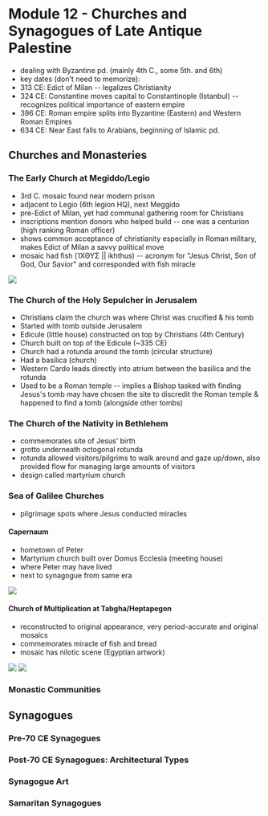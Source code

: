 # Module 12 - Churches and Synagogues of Late Antique Palestine

- dealing with Byzantine pd. (mainly 4th C., some 5th. and 6th)
- key dates (don't need to memorize):
- 313 CE: Edict of Milan -- legalizes Christianity
- 324 CE: Constantine moves capital to Constantinople (Istanbul) -- recognizes political importance of eastern empire
- 396 CE: Roman empire splits into Byzantine (Eastern) and Western Roman Empires
- 634 CE: Near East falls to Arabians, beginning of Islamic pd.

## Churches and Monasteries

### The Early Church at Megiddo/Legio

- 3rd C. mosaic found near modern prison
- adjacent to Legio (6th legion HQ), next Meggido
- pre-Edict of Milan, yet had communal gathering room for Christians
- inscriptions mention donors who helped build -- one was a centurion (high ranking Roman officer)
- shows common acceptance of christianity especially in Roman military, makes Edict of Milan a savvy political move
- mosaic had fish (ἸΧΘΥΣ || ikhthus) -- acronym for "Jesus Christ, Son of God, Our Savior" and corresponded with fish miracle

![](https://a57.foxnews.com/cf-images.us-east-1.prod.boltdns.net/v1/static/694940094001/315d7474-6840-436f-936b-1332bc18ba57/6452f487-85aa-4f85-86b2-ebefd854170e/1280x720/match/896/500/image.jpg?ve=1&tl=1)

### The Church of the Holy Sepulcher in Jerusalem

- Christians claim the church was where Christ was crucified & his tomb
- Started with tomb outside Jerusalem
- Edicule (little house) constructed on top by Christians (4th Century)
- Church built on top of the Edicule (~335 CE)
- Church had a rotunda around the tomb (circular structure)
- Had a basilica (church)
- Western Cardo leads directly into atrium between the basilica and the rotunda
- Used to be a Roman temple -- implies a Bishop tasked with finding Jesus's tomb may have chosen the site to discredit the Roman temple & happened to find a tomb (alongside other tombs)

### The Church of the Nativity in Bethlehem

- commemorates site of Jesus' birth
- grotto underneath octogonal rotunda
- rotunda allowed visitors/pilgrims to walk around and gaze up/down, also provided flow for managing large amounts of visitors
- design called martyrium church

### Sea of Galilee Churches

- pilgrimage spots where Jesus conducted miracles

#### Capernaum

- hometown of Peter
- Martyrium church built over Domus Ecclesia (meeting house)
- where Peter may have lived
- next to synagogue from same era

![](https://upload.wikimedia.org/wikipedia/commons/2/2f/Capernaum_-_Aerial_view_%286452192625%29.jpg)

#### Church of Multiplication at Tabgha/Heptapegon

- reconstructed to original appearance, very period-accurate and original mosaics
- commemorates miracle of fish and bread
- mosaic has nilotic scene (Egyptian artwork)

![](https://upload.wikimedia.org/wikipedia/commons/thumb/d/da/Brotvermehrungskirche_BW_12.JPG/800px-Brotvermehrungskirche_BW_12.JPG)
![](https://www.researchgate.net/publication/314158584/figure/fig1/AS:467458533400576@1488462207545/Mosaic-in-Tabgha-Palestine-Bonneau-1976-8-fig-13-Figure-10-Mosaic-in-Beth.png)

### Monastic Communities

## Synagogues

### Pre-70 CE Synagogues

### Post-70 CE Synagogues: Architectural Types

### Synagogue Art

### Samaritan Synagogues
